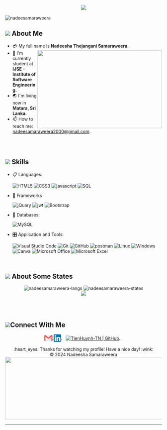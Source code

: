 <p align="center">
  <a href="https://github.com/fairyland0926"><img src="https://readme-typing-svg.herokuapp.com/?lines=Hi%20I'm%20Nadeesha;Welcome%20To%20My%20Profile;Always%20learning%20new%20tech&font=Pacifico&center=true&width=650&height=120&color=58a6ff&vCenter=true&size=45%22"></a>
</p>

<p align="left"> <img src="https://komarev.com/ghpvc/?username=nadeesamaraweera&label=Profile%20views&color=0e75b6&style=flat" alt="nadeesamaraweera" /> </p>

## <img src="https://raw.githubusercontent.com/nixin72/nixin72/master/wave.gif" width="50px"></img> About Me



- :credit_card: My full name is **Nadeesha Thejangani Samaraweera.**
   <img src="https://res.cloudinary.com/practicaldev/image/fetch/s--2bZIjPGC--/c_limit%2Cf_auto%2Cfl_progressive%2Cq_66%2Cw_880/https://dev-to-uploads.s3.amazonaws.com/i/d4tvukbt5mra37cvwklk.gif" width="400" align="right" height="250" />
- :school: I'm currently  student at **IJSE - Institute of Software Engineering.**
- :earth_asia: I'm living now in **Matara, Sri Lanka.**
- 📫 How to reach me: nadeesamaraweera2000@gmail.com.

<br><br>


## <img src="https://media2.giphy.com/media/QssGEmpkyEOhBCb7e1/giphy.gif?cid=ecf05e47a0n3gi1bfqntqmob8g9aid1oyj2wr3ds3mg700bl&rid=giphy.gif" width="50px"> Skills
<p align="center">

- 📋 Languages: 
    
    ![HTML5](https://img.shields.io/badge/html5-%23E34F26.svg?style=for-the-badge&logo=html5&logoColor=white)
    ![CSS3](https://img.shields.io/badge/css3-%231572B6.svg?style=for-the-badge&logo=css3&logoColor=white)
    ![javascript](https://img.shields.io/badge/javascript%20-%23323330.svg?&style=for-the-badge&logo=javascript&logoColor=%23F7DF1E)
    ![SQL](https://custom-icon-badges.herokuapp.com/badge/SQL-025E8C.svg?logo=database&logoColor=white)
   
    
- 🎨 Frameworks

   ![jQuary](https://img.shields.io/badge/jQuery-0769AD?style=for-the-badge&logo=jquery&logoColor=white)
   ![jwt](https://img.shields.io/badge/JWT-000000?style=for-the-badge&logo=JSON%20web%20tokens&logoColor=white)
   ![Bootstrap](https://img.shields.io/badge/bootstrap%20-%23563D7C.svg?&style=for-the-badge&logo=bootstrap&logoColor=white)
   
    
- 💾 Databases:
  
    ![MySQL](https://img.shields.io/badge/MySQL-00000F?style=for-the-badge&logo=mysql&logoColor=white)
    
    
- 🎛️ Application and Tools:

    ![Visual Studio Code](https://img.shields.io/badge/Visual%20Studio%20Code-0078d7.svg?style=for-the-badge&logo=visual-studio-code&logoColor=white)
    ![Git](https://img.shields.io/badge/git-%23F05033.svg?style=for-the-badge&logo=git&logoColor=white)
    ![GitHub](https://img.shields.io/badge/github-%23121011.svg?style=for-the-badge&logo=github&logoColor=white)
    ![postman](https://img.shields.io/badge/Postman-FF6C37?style=for-the-badge&logo=Postman&logoColor=white)
    ![Linux](https://img.shields.io/badge/Linux-FCC624?style=for-the-badge&logo=linux&logoColor=black)
    ![Windows](https://img.shields.io/badge/Windows-0078D6?style=for-the-badge&logo=windows&logoColor=white)
    ![Canva](https://img.shields.io/badge/Canva-%2300C4CC.svg?style=for-the-badge&logo=Canva&logoColor=white) 
    ![Microsoft Office](https://img.shields.io/badge/Microsoft_Office-D83B01?style=for-the-badge&logo=microsoft-office&logoColor=white)
    ![Microsoft Excel](https://img.shields.io/badge/Microsoft_Excel-217346?style=for-the-badge&logo=microsoft-excel&logoColor=white)
    
</p>

<br>

## <img src="https://media0.giphy.com/media/cNZqrH5IzOG0xrlWks/giphy.gif?cid=ecf05e47map255q427en9uprqc1sb0unjq5k4fnqg5pmhhs4&rid=giphy.gif&ct=s" width="50px"> About Some States
<div align="center">
<img height="150em" src="https://github-readme-stats.vercel.app/api/top-langs/?username=nadeesamaraweera&layout=compact&show_icon=true&theme=algolia" alt="nadeesamaraweera-langs"/>
<img height="150em" src="https://github-readme-stats.vercel.app/api/?username=nadeesamaraweera&layout=compact&show_icon=true&theme=algolia" alt="nadeesamaraweera-states"/>
</div>

<div align="center">
  <img src="http://github-readme-streak-stats.herokuapp.com?user=nadeesamaraweera&theme=algolia&background=0d1117&hide_border=true" />
</div>

<br><br>

## <img src='https://raw.githubusercontent.com/ShahriarShafin/ShahriarShafin/main/Assets/handshake.gif' width="80px">Connect With Me 
<p align="center">
  <a href="mailto:nadeesamaraweera2000@gmail.com">
    <img align="center" alt="Nadeesamaraweera | Gmail" width="26px" src="https://github.com/SatYu26/SatYu26/blob/master/Assets/Gmail.svg" />
  </a>
  
  <a href="https://www.linkedin.com/in/tienhuynh-tn/" target="_blank">
    <img align="center" alt="TienHuynh-TN | Linkedin" width="24px" src="https://github.com/SatYu26/SatYu26/blob/master/Assets/Linkedin.svg" />
  </a> &nbsp;&nbsp;
  
  
  <a href="https://profile-summary-for-github.herokuapp.com/user/tienhuynh-tn" target="_blank">
    <img align="center" alt="TienHuynh-TN | GitHub" width="26px" src="https://upload.wikimedia.org/wikipedia/commons/thumb/a/ae/Github-desktop-logo-symbol.svg/1024px-Github-desktop-logo-symbol.svg.png" />
  </a> &nbsp;&nbsp;
<p> 

<div align="center">
  :heart_eyes: Thanks for watching my profile! Have a nice day! :wink: <br/>
  &copy; 2024 Nadeesha Samaraweera
</div>

<img src="https://camo.githubusercontent.com/4f48c667c9c7e9ac4719a1a41f31070d5ff5a3f8dd492355d7fad12426adf5b3/68747470733a2f2f63617073756c652d72656e6465722e76657263656c2e6170702f6170693f747970653d776176696e6726636f6c6f723d6772616469656e74266865696768743d38302673656374696f6e3d666f6f746572" width="3000px" height="200px"/>

------
